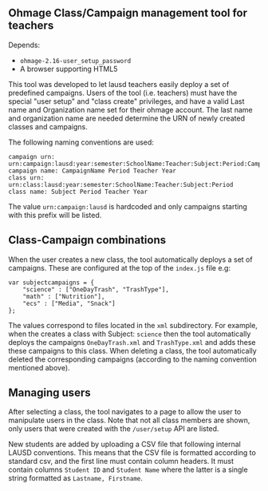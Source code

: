 Ohmage Class/Campaign management tool for teachers
--------------------------------------------------

Depends: 
 * `ohmage-2.16-user_setup_password`
 * A browser supporting HTML5

This tool was developed to let lausd teachers easily deploy a set of predefined campaigns. 
Users of the tool (i.e. teachers) must have the special "user setup" and "class create" privileges, 
and have a valid Last name and Organization name set for their ohmage account.
The last name and organization name are needed determine the URN of newly created classes and campaigns. 

The following naming conventions are used:

    campaign urn: urn:campaign:lausd:year:semester:SchoolName:Teacher:Subject:Period:CampaignName
    campaign name: CampaignName Period Teacher Year
    class urn: urn:class:lausd:year:semester:SchoolName:Teacher:Subject:Period
    class name: Subject Period Teacher Year
    
The value `urn:campaign:lausd` is hardcoded and only campaigns starting with this prefix will be listed.

## Class-Campaign combinations

When the user creates a new class, the tool automatically deploys a set of campaigns. These are configured at the top of the `index.js` file e.g:

	var subjectcampaigns = {
		"science" : ["OneDayTrash", "TrashType"],
		"math" : ["Nutrition"],
		"ecs" : ["Media", "Snack"]
	};
	
The values correspond to files located in the `xml` subdirectory. For example, when the creates a class with Subject: `science`
then the tool automatically deploys the campaigns `OneDayTrash.xml` and `TrashType.xml` and adds these these campaigns to this class.
When deleting a class, the tool automatically deleted the corresponding campaigns (according to the naming convention mentioned above).

## Managing users

After selecting a class, the tool navigates to a page to allow the user to manipulate users in the class.
Note that not all class members are shown, only users that were created with the `/user/setup` API are listed.

New students are added by uploading a CSV file that following internal LAUSD conventions. 
This means that the CSV file is formatted according to standard csv, and the first line must contain column headers.
It must contain columns `Student ID` and `Student Name` where the latter is a single string formatted as `Lastname, Firstname`.




 









